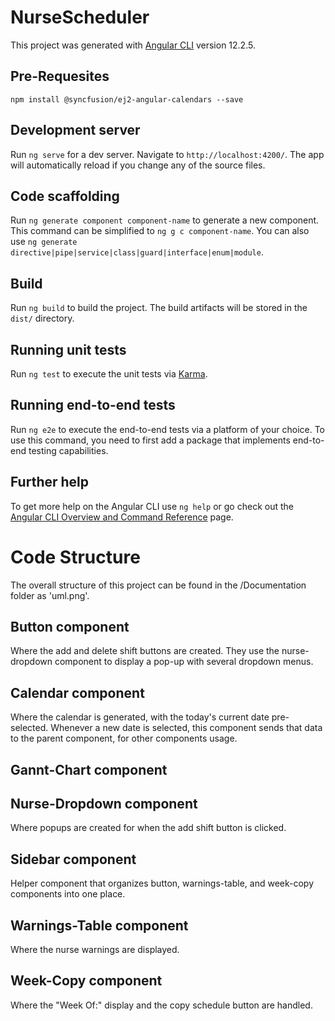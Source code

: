 # NurseScheduler

This project was generated with [Angular CLI](https://github.com/angular/angular-cli) version 12.2.5.

## Pre-Requesites

`npm install @syncfusion/ej2-angular-calendars --save`

## Development server

Run `ng serve` for a dev server. Navigate to `http://localhost:4200/`. The app will automatically reload if you change any of the source files.

## Code scaffolding

Run `ng generate component component-name` to generate a new component.
This command can be simplified to `ng g c component-name`.
You can also use `ng generate directive|pipe|service|class|guard|interface|enum|module`.

## Build

Run `ng build` to build the project. The build artifacts will be stored in the `dist/` directory.

## Running unit tests

Run `ng test` to execute the unit tests via [Karma](https://karma-runner.github.io).

## Running end-to-end tests

Run `ng e2e` to execute the end-to-end tests via a platform of your choice. To use this command, you need to first add a package that implements end-to-end testing capabilities.

## Further help

To get more help on the Angular CLI use `ng help` or go check out the [Angular CLI Overview and Command Reference](https://angular.io/cli) page.




# Code Structure

The overall structure of this project can be found in the /Documentation folder as 'uml.png'.

## Button component

Where the add and delete shift buttons are created. They use the nurse-dropdown component to display a pop-up with several dropdown menus.

## Calendar component

Where the calendar is generated, with the today's current date pre-selected. Whenever a new date is selected, this component sends that data to the parent component, for other components usage.

## Gannt-Chart component

## Nurse-Dropdown component

Where popups are created for when the add shift button is clicked.

## Sidebar component

Helper component that organizes button, warnings-table, and week-copy components into one place.

## Warnings-Table component

Where the nurse warnings are displayed.

## Week-Copy component

Where the "Week Of:" display and the copy schedule button are handled.